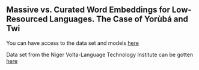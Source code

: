 ## Massive vs. Curated Word Embeddings for Low-Resourced Languages. The Case of Yorùbá and Twi


You can have access to the data set and models <a href="https://drive.google.com/drive/folders/1jkwLBkxJhnfVvf1yd7PyZw0nY8aNYaNN?usp=sharing">here</a>

Data set from the Niger Volta-Language Technology Institute can be gotten<a href="https://github.com/Niger-Volta-LTI/yoruba-text"> here  </a>
